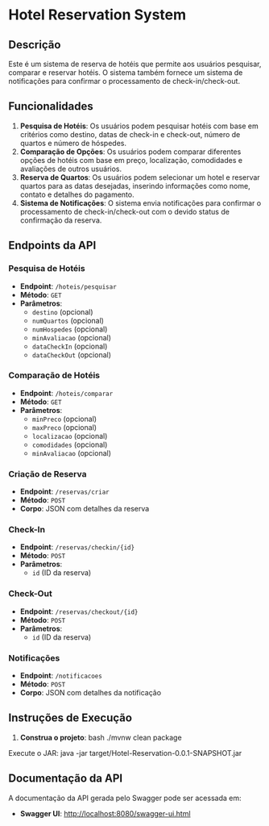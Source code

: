 # Hotel Reservation System

## Descrição

Este é um sistema de reserva de hotéis que permite aos usuários pesquisar, comparar e reservar hotéis. O sistema também fornece um sistema de notificações para confirmar o processamento de check-in/check-out.

## Funcionalidades

1. **Pesquisa de Hotéis**: Os usuários podem pesquisar hotéis com base em critérios como destino, datas de check-in e check-out, número de quartos e número de hóspedes.
2. **Comparação de Opções**: Os usuários podem comparar diferentes opções de hotéis com base em preço, localização, comodidades e avaliações de outros usuários.
3. **Reserva de Quartos**: Os usuários podem selecionar um hotel e reservar quartos para as datas desejadas, inserindo informações como nome, contato e detalhes do pagamento.
4. **Sistema de Notificações**: O sistema envia notificações para confirmar o processamento de check-in/check-out com o devido status de confirmação da reserva.

## Endpoints da API

### Pesquisa de Hotéis

- **Endpoint**: `/hoteis/pesquisar`
- **Método**: `GET`
- **Parâmetros**:
  - `destino` (opcional)
  - `numQuartos` (opcional)
  - `numHospedes` (opcional)
  - `minAvaliacao` (opcional)
  - `dataCheckIn` (opcional)
  - `dataCheckOut` (opcional)

### Comparação de Hotéis

- **Endpoint**: `/hoteis/comparar`
- **Método**: `GET`
- **Parâmetros**:
  - `minPreco` (opcional)
  - `maxPreco` (opcional)
  - `localizacao` (opcional)
  - `comodidades` (opcional)
  - `minAvaliacao` (opcional)

### Criação de Reserva

- **Endpoint**: `/reservas/criar`
- **Método**: `POST`
- **Corpo**: JSON com detalhes da reserva

### Check-In

- **Endpoint**: `/reservas/checkin/{id}`
- **Método**: `POST`
- **Parâmetros**:
  - `id` (ID da reserva)

### Check-Out

- **Endpoint**: `/reservas/checkout/{id}`
- **Método**: `POST`
- **Parâmetros**:
  - `id` (ID da reserva)

### Notificações

- **Endpoint**: `/notificacoes`
- **Método**: `POST`
- **Corpo**: JSON com detalhes da notificação

## Instruções de Execução

1. **Construa o projeto**:
    bash
   ./mvnw clean package

Execute o JAR:
java -jar target/Hotel-Reservation-0.0.1-SNAPSHOT.jar


## Documentação da API

A documentação da API gerada pelo Swagger pode ser acessada em:

- **Swagger UI**: [http://localhost:8080/swagger-ui.html](http://localhost:8080/swagger-ui.html)

